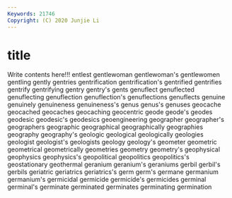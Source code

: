 ```yaml
---
Keywords: 21746
Copyright: (C) 2020 Junjie Li
---
```


# title

Write contents here!!!
entlest 
gentlewoman 
gentlewoman's 
gentlewomen 
gentling 
gently 
gentries 
gentrification
gentrification's 
gentrified 
gentrifies 
gentrify 
gentrifying 
gentry 
gentry's 
gents 
genuflect 
genuflected
genuflecting 
genuflection 
genuflection's 
genuflections 
genuflects 
genuine 
genuinely 
genuineness 
genuineness's 
genus
genus's 
genuses 
geocache 
geocached 
geocaches 
geocaching 
geocentric 
geode 
geode's 
geodes
geodesic 
geodesic's 
geodesics 
geoengineering 
geographer 
geographer's 
geographers 
geographic 
geographical 
geographically
geographies 
geography 
geography's 
geologic 
geological 
geologically 
geologies 
geologist 
geologist's 
geologists
geology 
geology's 
geometer 
geometric 
geometrical 
geometrically 
geometries 
geometry 
geometry's 
geophysical
geophysics 
geophysics's 
geopolitical 
geopolitics 
geopolitics's 
geostationary 
geothermal 
geranium 
geranium's 
geraniums
gerbil 
gerbil's 
gerbils 
geriatric 
geriatrics 
geriatrics's 
germ 
germ's 
germane 
germanium
germanium's 
germicidal 
germicide 
germicide's 
germicides 
germinal 
germinal's 
germinate 
germinated 
germinates
germinating 
germination 
